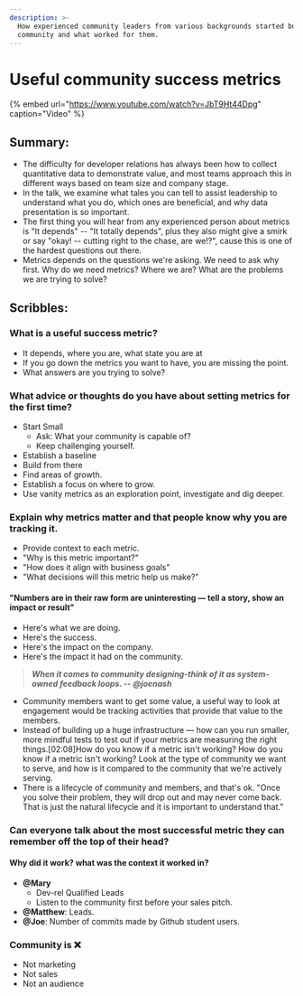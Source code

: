 ```yaml
---
description: >-
  How experienced community leaders from various backgrounds started building
  community and what worked for them.
---
```


# Useful community success metrics

{% embed url="https://www.youtube.com/watch?v=JbT9Ht44Dpg" caption="Video" %}

## Summary:

* The difficulty for developer relations has always been how to collect quantitative data to demonstrate value, and most teams approach this in different ways based on team size and company stage. 
* In the talk, we examine what tales you can tell to assist leadership to understand what you do, which ones are beneficial, and why data presentation is so important.
* The first thing you will hear from any experienced person about metrics is "It depends" -- "It totally depends", plus they also might give a smirk or say "okay! -- cutting right to the chase, are we!?", cause this is one of the hardest questions out there. 
* Metrics depends on the questions we're asking. We need to ask why first. Why do we need metrics? Where we are? What are the problems we are trying to solve?

## Scribbles:

### What is a useful success metric?

* It depends, where you are, what state you are at
* If you go down the metrics you want to have, you are missing the point.
* What answers are you trying to solve? 

### What advice or thoughts do you have about setting metrics for the first time?

* Start Small
  *  Ask: What your community is capable of?
  * Keep challenging yourself.
* Establish a baseline
* Build from there
* Find areas of growth.
* Establish a focus on where to grow.
* Use vanity metrics as an exploration point, investigate and dig deeper.

### Explain why metrics matter and that people know why you are tracking it.

* Provide context to each metric. 
* "Why is this metric important?" 
* "How does it align with business goals" 
* "What decisions will this metric help us make?"

#### "Numbers are in their raw form are uninteresting — tell a story, show an impact or result"

* Here's what we are doing. 
* Here's the success. 
* Here's the impact on the company. 
* Here's the impact it had on the community.

> _**When it comes to community designing-think of it as system-owned feedback loops. -- @joenash**_

* Community members want to get some value, a useful way to look at engagement would be tracking activities that provide that value to the members.  
* Instead of building up a huge infrastructure — how can you run smaller, more mindful tests to test out if your metrics are measuring the right things.\[02:08\]How do you know if a metric isn't working? How do you know if a metric isn't working?  Look at the type of community we want to serve, and how is it compared to the community that we're actively serving. 
* There is a lifecycle of community and members, and that's ok. "Once you solve their problem, they will drop out and may never come back. That is just the natural lifecycle and it is important to understand that." 

### Can everyone talk about the most successful metric they can remember off the top of their head?

#### Why did it work? what was the context it worked in?

* **@Mary**
  * Dev-rel Qualified Leads
  *  Listen to the community first before your sales pitch.
* **@Matthew**: Leads. 
* **@Joe**: Number of commits made by Github student users. 

### Community is ❌

* Not marketing
* Not sales
* Not an audience 

